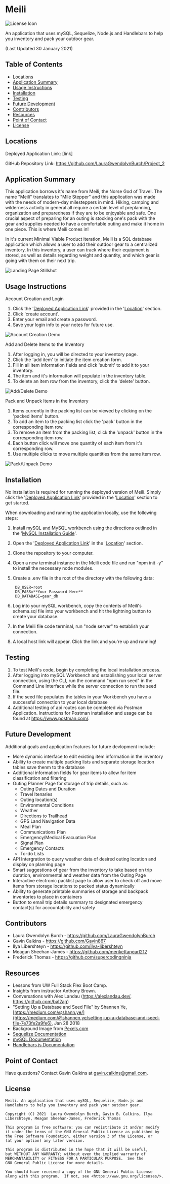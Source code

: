# Meili

![License Icon](https://img.shields.io/badge/license-GPL3.0-informational.svg)

An application that uses mySQL, Sequelize, Node.js and Handlebars to help you inventory and pack your outdoor gear.

(Last Updated 30 January 2021)

## Table of Contents

- [Locations](#locations)
- [Application Summary](#application-summary)
- [Usage Instructions](#usage-instructions)
- [Installation](#installation)
- [Testing](#testing)
- [Future Development](#future-development)
- [Contributors](#contributors)
- [Resources](#resources)
- [Point of Contact](#point-of-contact)
- [License](#license)

## Locations

Deployed Application Link: [link]

GitHub Repository Link: https://github.com/LauraGwendolynBurch/Project_2

## Application Summary

This application borrows it's name from Meili, the Norse God of Travel. The name "Meili" translates to "Mile Stepper" and this application was made with the needs of modern-day milesteppers in mind. Hiking, camping and wilderness activity in general all require a certain level of preplanning, organization and preparedness if they are to be enjoyable and safe. One crucial aspect of preparing for an outing is stocking one's pack with the gear and supplies needed to have a comfortable outing and make it home in one piece. This is where Meili comes in!

In it's current Minimal Viable Product iteration, Meili is a SQL database application which allows a user to add their outdoor gear to a centralized inventory. In this inventory, a user can track where their equipment is stored, as well as details regarding weight and quantity, and which gear is going with them on their next trip. 

![Landing Page Stillshot](https://github.com/LauraGwendolynBurch/Project_2/blob/main/public/img/landing-page-still.png)

## Usage Instructions

Account Creation and Login

1. Click the '[Deployed Application Link]()' provided in the '[Location](#location)' section.
2. Click 'create account'.
3. Enter your email and create a password.
4. Save your login info to your notes for future use.

![Account Creation Demo](https://github.com/LauraGwendolynBurch/Project_2/blob/main/public/img/create-account-demo.gif)

Add and Delete Items to the Inventory

1. After logging in, you will be directed to your inventory page.
2. Click the 'add item' to initiate the item creation form.
3. Fill in all item information fields and click 'submit' to add it to your inventory.
4. The item and it's information will populate in the inventory table. 
5. To delete an item row from the inventory, click the 'delete' button.

![Add/Delete Demo](https://github.com/LauraGwendolynBurch/Project_2/blob/main/public/img/add-delete-item-demo.gif)

Pack and Unpack Items in the Inventory

1. Items currently in the packing list can be viewed by clicking on the 'packed items' button.
2. To add an item to the packing list click the 'pack' button in the corresponding item row.
3. To remove an item from the packing list, click the 'unpack' button in the corresponding item row.
4. Each button click will move one quantity of each item from it's corresponding row. 
5. Use multiple clicks to move multiple quantities from the same item row.

![Pack/Unpack Demo](https://github.com/LauraGwendolynBurch/Project_2/blob/main/public/img/pack-unpack-demo.gif)

## Installation

No installation is required for running the deployed version of Meili. Simply click the '[Deployed Application Link]()' provided in the '[Location](#location)' section to get started.

When downloading and running the application locally, use the following steps:

1. Install mySQL and MySQL workbench using the directions outlined in the '[MySQL Installation Guide](https://dev.mysql.com/doc/mysql-installation-excerpt/5.7/en/)'.
2. Open the '[Deployed Application Link]()' in the '[Location](#location)' section.
3. Clone the repository to your computer.
4. Open a new terminal instance in the Meili code file and run "npm init -y" to install the necessary node modules.
5. Create a .env file in the root of the directory with the following data:

        DB_USER=root
        DB_PASS=**Your Password Here**
        DB_DATABASE=gear_db

6. Log into your mySQL workbench, copy the contents of Meili's schema.sql file into your workbench and hit the lightning button to create your database.
7. In the Meili file code terminal, run "node server" to establish your connection.
8. A local host link will appear. Click the link and you're up and running!

## Testing

1. To test Meili's code, begin by completing the local installation process. 
2. After logging into mySQL Workbench and establishing your local server connection, using the CLI, run the command "npm run seed" in the Command Line Interface while the server connection to run the seed file.
3. If the seed file populates the tables in your Workbench you have a successful connection to your local database
4. Additional testing of api routes can be completed via Postman Application. Instructions for Postman installation and usage can be found at https://www.postman.com/.

## Future Development

Additional goals and application features for future devlopment include:
- More dynamic interface to edit existing item information in the inventory
- Ability to create multiple packing lists and separate storage location tables save thenm to the database
- Additional information fields for gear items to allow for item classification and filtering
- Outing Planner Page for storage of trip details, such as:
    - Outing Dates and Duration
    - Travel Itenaries 
    - Outing location(s) 
    - Environmental Conditions
    - Weather
    - Directions to Trailhead
    - GPS Land Navigation Data
    - Meal Plan
    - Communications Plan
    - Emergency/Medical Evacuation Plan
    - Signal Plan
    - Emergency Contacts
    - To-do Lists 
- API Intergration to query weather data of desired outing location and display on planning page
- Smart suggestions of gear from the inventory to take based on trip duration, environmental and weather data from the Outing Page 
- Interactive electronic packlist page to allow user to check off and move items from storage locations to packed status dynamically
- Ability to generate printable summaries of storage and backpack inventories to place in containers
- Button to email trip details summary to designated emergency contact(s) for accountability and safety

## Contributors

- Laura Gwendolyn Burch - https://github.com/LauraGwendolynBurch
- Gavin Calkins - https://github.com/Gavin867
- Ilya Libershteyn - https://github.com/ilya-libershteyn
- Meagan Sheehan-James - https://github.com/merikettapearl212
- Frederick Thomas - https://github.com/supercodingninja

## Resources

- Lessons from UW Full Stack Flex Boot Camp.
- Insights from instructor Anthony Brown.
- Conversations with Alex Landau (https://alexlandau.dev/, https://github.com/bal2ag)  
- "Setting Up a Database and Seed File" by Shannen Ye, [https://medium.com/@shann.ye/](https://medium.com/@shannen.ye/setting-up-a-database-and-seed-file-7e73fe2a9fe6), Jan 28 2018
- Background Image from [Pexels.com](https://www.pexels.com/)
- [Sequelize Documentation](https://sequelize.org/master/)
- [mySQL Documentation](https://dev.mysql.com/doc/)
- [Handlebars.js Documentation](https://handlebarsjs.com/)

## Point of Contact

Have questions? Contact Gavin Calkins at [gavin.calkins@gmail.com](mailto:gavin.calkins@gmail.com?subject=Hi%20Gavin!%20I%20have%20a%20question%20about%20Meili!).
 
## License

    Meili. An application that uses mySQL, Sequelize, Node.js and Handlebars to help you inventory and pack your outdoor gear.

    Copyright (C) 2021  Laura Gwendolyn Burch, Gavin B. Calkins, Ilya Libershteyn, Meagan Sheehan-James, Frederick Thomas 

    This program is free software: you can redistribute it and/or modify
    it under the terms of the GNU General Public License as published by
    the Free Software Foundation, either version 3 of the License, or
    (at your option) any later version.

    This program is distributed in the hope that it will be useful,
    but WITHOUT ANY WARRANTY; without even the implied warranty of
    MERCHANTABILITY or FITNESS FOR A PARTICULAR PURPOSE.  See the
    GNU General Public License for more details.

    You should have received a copy of the GNU General Public License
    along with this program.  If not, see <https://www.gnu.org/licenses/>.